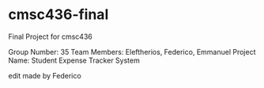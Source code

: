 # cmsc436-final
Final Project for cmsc436

Group Number: 35
Team Members: Eleftherios, Federico, Emmanuel
Project Name: Student Expense Tracker System

edit made by Federico

